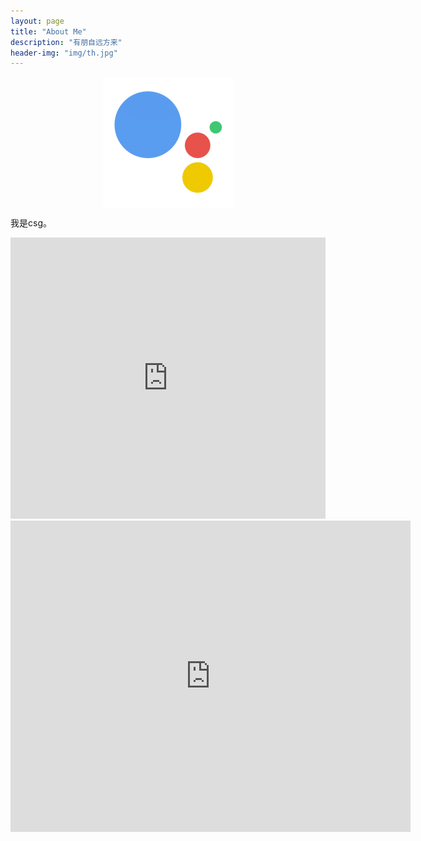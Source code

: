 ```yaml
---
layout: page
title: "About Me"
description: "有朋自远方来"
header-img: "img/th.jpg"
---
```


<center>
    <p><img src="/img/me.png" align="center"></p>
</center>



我是csg。



<iframe src="https://music.163.com/outchain/player?type=0&id=314849965&auto=0&height=430" width="100%" height="450" frameborder="no" marginwidth="0" marginheight="0"></iframe>



<iframe  style="zoom:50%" frameborder="0" width="640" height="498" src="https://v.qq.com/iframe/player.html?vid=a0308bz4yp2&tiny=0&auto=0" allowfullscreen></iframe>

